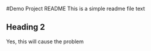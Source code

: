 #Demo Project README
This is a simple readme file
text

## Heading 2
Yes, this will cause the problem
